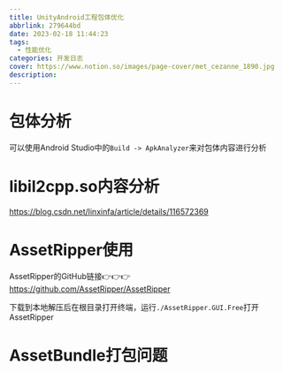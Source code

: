 ```yaml
---
title: UnityAndroid工程包体优化
abbrlink: 279644bd
date: 2023-02-18 11:44:23
tags:
  - 性能优化
categories: 开发日志
cover: https://www.notion.so/images/page-cover/met_cezanne_1890.jpg
description:
---
```


# 包体分析

可以使用Android Studio中的`Build -> ApkAnalyzer`来对包体内容进行分析

# libil2cpp.so内容分析

https://blog.csdn.net/linxinfa/article/details/116572369


# AssetRipper使用

AssetRipper的GitHub链接👉👉👉 https://github.com/AssetRipper/AssetRipper

下载到本地解压后在根目录打开终端，运行`./AssetRipper.GUI.Free`打开AssetRipper


# AssetBundle打包问题